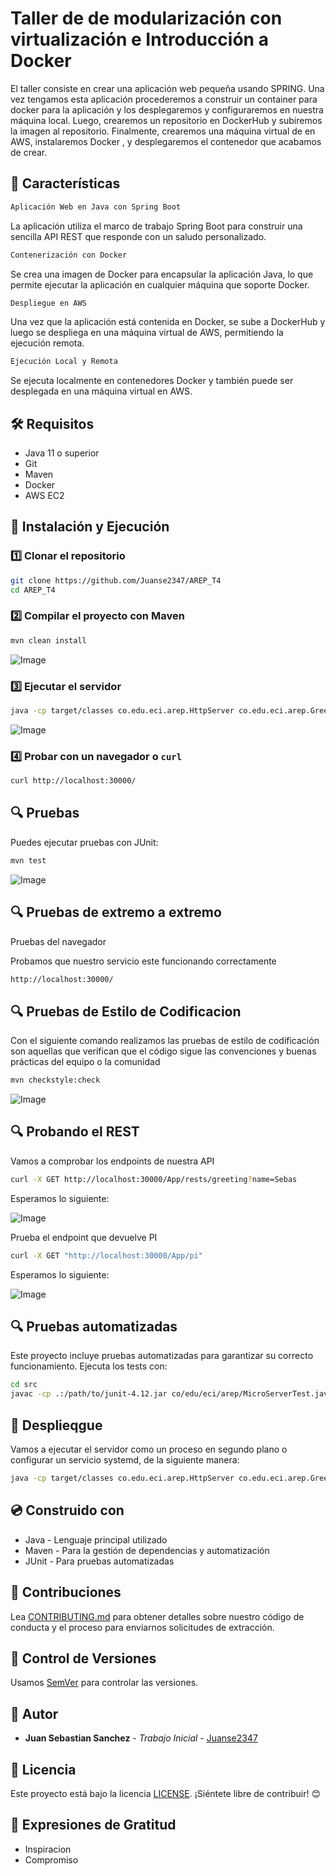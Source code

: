 # Taller de de modularización con virtualización e Introducción a Docker

El taller consiste en crear una aplicación web pequeña usando SPRING. Una vez tengamos esta aplicación procederemos a construir un container para docker para la aplicación y los desplegaremos y configuraremos en nuestra máquina local. Luego, crearemos un repositorio en DockerHub y subiremos la imagen al repositorio. Finalmente, crearemos una máquina virtual de en AWS, instalaremos Docker , y desplegaremos el contenedor que acabamos de crear.


## 📌 Características

```bash
Aplicación Web en Java con Spring Boot
```

La aplicación utiliza el marco de trabajo Spring Boot para construir una sencilla API REST que responde con un saludo personalizado.

```bash
Contenerización con Docker
```

Se crea una imagen de Docker para encapsular la aplicación Java, lo que permite ejecutar la aplicación en cualquier máquina que soporte Docker.
  
```bash
Despliegue en AWS
```

Una vez que la aplicación está contenida en Docker, se sube a DockerHub y luego se despliega en una máquina virtual de AWS, permitiendo la ejecución remota.

```bash
Ejecución Local y Remota
```
Se ejecuta localmente en contenedores Docker y también puede ser desplegada en una máquina virtual en AWS.


## 🛠️ Requisitos
- Java 11 o superior
- Git
- Maven
- Docker
- AWS EC2


## 🚀 Instalación y Ejecución
### 1️⃣ Clonar el repositorio
```bash
git clone https://github.com/Juanse2347/AREP_T4
cd AREP_T4
```

### 2️⃣ Compilar el proyecto con Maven
```bash
mvn clean install
```

![Image](https://github.com/user-attachments/assets/8889b4a2-c7a5-41ee-822c-e244bc836c8c)


### 3️⃣ Ejecutar el servidor

```bash
java -cp target/classes co.edu.eci.arep.HttpServer co.edu.eci.arep.GreetingController
```

![Image](https://github.com/user-attachments/assets/47f5a509-cbfd-4e83-902a-a29067b8f366)


### 4️⃣ Probar con un navegador o `curl`
```bash
curl http://localhost:30000/
```

## 🔍 Pruebas

Puedes ejecutar pruebas con JUnit:
```bash
mvn test
```
![Image](https://github.com/user-attachments/assets/c848bb42-f95b-4660-a23c-948d179853a4)


## 🔍 Pruebas de extremo a extremo ##

Pruebas del navegador 

Probamos que nuestro servicio este funcionando correctamente

```bash
http://localhost:30000/
```

## 🔍 Pruebas de Estilo de Codificacion ##

Con el siguiente comando realizamos las pruebas de estilo de codificación son aquellas que verifican que el código sigue las convenciones y buenas prácticas del equipo o la comunidad

```bash
mvn checkstyle:check
```

![Image](https://github.com/user-attachments/assets/6c5a4c16-9c71-463d-9629-59f5c976213a)

## 🔍 Probando el REST ##

Vamos a comprobar los endpoints de nuestra API

```bash
curl -X GET http://localhost:30000/App/rests/greeting?name=Sebas
```

Esperamos lo siguiente:

![Image](https://github.com/user-attachments/assets/b8ba46e0-740b-4d87-9d95-c7be7d270987)


Prueba el endpoint que devuelve PI

```bash
curl -X GET "http://localhost:30000/App/pi"
```

Esperamos lo siguiente:

![Image](https://github.com/user-attachments/assets/19025246-5536-489e-8780-92d8b1bfa35b)


## 🔍 Pruebas automatizadas ##

Este proyecto incluye pruebas automatizadas para garantizar su correcto funcionamiento. Ejecuta los tests con:

```bash
cd src
javac -cp .:/path/to/junit-4.12.jar co/edu/eci/arep/MicroServerTest.java
```

## :office: Desplieqgue ##

Vamos a ejecutar el servidor como un proceso en segundo plano o configurar un servicio systemd, de la siguiente manera:

```bash
java -cp target/classes co.edu.eci.arep.HttpServer co.edu.eci.arep.GreetingController
```

## :cd: Construido con ## 

 - Java - Lenguaje principal utilizado
 - Maven - Para la gestión de dependencias y automatización
 - JUnit - Para pruebas automatizadas

## :busts_in_silhouette: Contribuciones ##

Lea [CONTRIBUTING.md](https://gist.github.com/PurpleBooth/b24679402957c63ec426) para obtener detalles sobre nuestro código de conducta y el proceso para enviarnos solicitudes de extracción.

## :school_satchel: Control de Versiones ##

Usamos [SemVer](http://semver.org/) para controlar las versiones.

## :bust_in_silhouette: Autor ##

* **Juan Sebastian Sanchez** - *Trabajo Inicial* - [Juanse2347](https://github.com/Juanse2347)


## 📄 Licencia
Este proyecto está bajo la licencia [LICENSE](LICENSE). ¡Siéntete libre de contribuir! 😊


## :wave: Expresiones de Gratitud ##

- Inspiracion
- Compromiso


